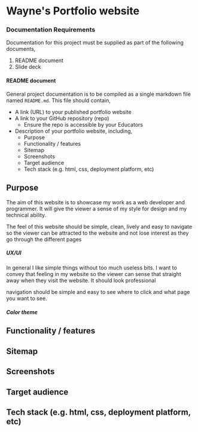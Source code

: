 # Wayne's Portfolio website

### Documentation Requirements

Documentation for this project must be supplied as part of the following documents,

1. README document
2. Slide deck

#### README document

General project documentation is to be compiled as a single markdown file named `README.md`. This file should contain,

- A link (URL) to your published portfolio website
- A link to your GitHub repository (repo)     
  - Ensure the repo is accessible by your Educators
- Description of your portfolio website, including,     
  - Purpose
  - Functionality / features
  - Sitemap
  - Screenshots
  - Target audience
  - Tech stack (e.g. html, css, deployment platform, etc)

## **Purpose**



The aim of this website is to showcase my work as a web developer and programmer. It will give the viewer a sense of my style for design and my technical ability.

The feel of this website should be simple, clean, lively and easy to navigate so the viewer can be attracted to the website and not lose interest as they go through the different pages



##### **UX/UI**

In general I like simple things without too much useless bits. I want to convey that feeling in my website so the viewer can sense that straight away when they visit the website. It should look professional

navigation should be simple and easy to see where to click and what page you want to see. 



##### **Color theme**





## **Functionality / features**









## **Sitemap**















## **Screenshots**













## **Target audience**

















## **Tech stack (e.g. html, css, deployment platform, etc)**







